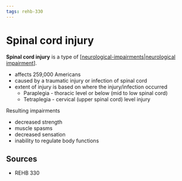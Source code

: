 ```yaml
---
tags: rehb-330
---
```


# Spinal cord injury

**Spinal cord injury** is a type of [[neurological-impairments|neurological impairment]].

- affects 259,000 Americans
- caused by a traumatic injury or infection of spinal cord
- extent of injury is based on where the injury/infection occurred
  - Paraplegia - thoracic level or below (mid to low spinal cord)
  - Tetraplegia - cervical (upper spinal cord) level injury

Resulting impairments

- decreased strength
- muscle spasms
- decreased sensation
- inability to regulate body functions

## Sources

- REHB 330

[//begin]: # "Autogenerated link references for markdown compatibility"
[neurological-impairments|neurological impairment]: neurological-impairments "Neurological impairments"
[//end]: # "Autogenerated link references"
